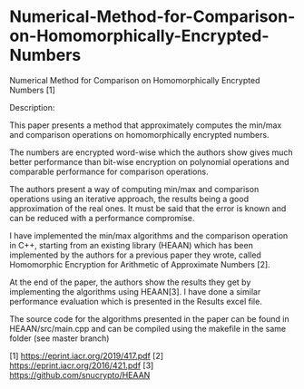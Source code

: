 # Numerical-Method-for-Comparison-on-Homomorphically-Encrypted-Numbers

Numerical Method for Comparison on Homomorphically Encrypted Numbers [1]

Description:

This paper presents a method that approximately computes the min/max and comparison operations on homomorphically encrypted numbers.

The numbers are encrypted word-wise which the authors show gives much better performance than bit-wise encryption on polynomial operations and comparable performance for comparison operations.

The authors present a way of computing min/max and comparison operations using an iterative approach, the results being a good approximation of the real ones. It must be said that the error is known and can be reduced with a performance compromise.

I have implemented the min/max algorithms and the comparison operation in C++, starting from an existing library (HEAAN) which has been implemented by the authors for a previous paper they wrote, called Homomorphic Encryption for Arithmetic of Approximate Numbers [2].

At the end of the paper, the authors show the results they get by implementing the algorithms using HEAAN[3]. I have done a similar performance evaluation which is presented in the Results excel file.

The source code for the algorithms presented in the paper can be found in HEAAN/src/main.cpp and can be compiled using the makefile in the same folder (see master branch)


[1] https://eprint.iacr.org/2019/417.pdf
[2] https://eprint.iacr.org/2016/421.pdf
[3] https://github.com/snucrypto/HEAAN 


